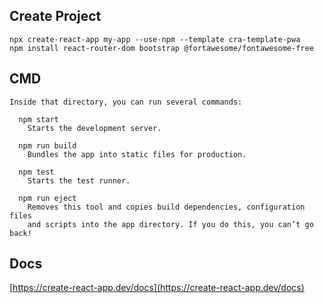 ## Create Project

```
npx create-react-app my-app --use-npm --template cra-template-pwa
npm install react-router-dom bootstrap @fortawesome/fontawesome-free
```

## CMD

```
Inside that directory, you can run several commands:

  npm start
    Starts the development server.

  npm run build
    Bundles the app into static files for production.

  npm test
    Starts the test runner.

  npm run eject
    Removes this tool and copies build dependencies, configuration files
    and scripts into the app directory. If you do this, you can’t go back!
```

## Docs

[https://create-react-app.dev/docs](https://create-react-app.dev/docs)
